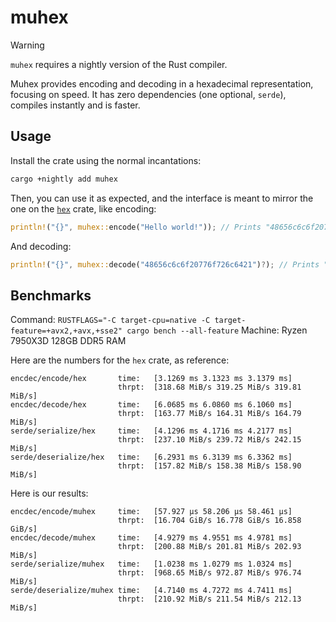# muhex

> [!WARNING]
> `muhex` requires a nightly version of the Rust compiler.

Muhex provides encoding and decoding in a hexadecimal representation, focusing on speed. It has zero dependencies (one optional, `serde`), compiles instantly and is faster.

## Usage

Install the crate using the normal incantations:

```sh
cargo +nightly add muhex
```

Then, you can use it as expected, and the interface is meant to mirror the one on the [`hex`](https://docs.rs/hex) crate, like encoding:

```rust
println!("{}", muhex::encode("Hello world!")); // Prints "48656c6c6f20776f726c6421"
```

And decoding:

```rust
println!("{}", muhex::decode("48656c6c6f20776f726c6421")?); // Prints "Hello world!"
```

## Benchmarks

Command: `RUSTFLAGS="-C target-cpu=native -C target-feature=+avx2,+avx,+sse2" cargo bench --all-feature`
Machine: Ryzen 7950X3D 128GB DDR5 RAM

Here are the numbers for the `hex` crate, as reference:

```
encdec/encode/hex       time:   [3.1269 ms 3.1323 ms 3.1379 ms]
                        thrpt:  [318.68 MiB/s 319.25 MiB/s 319.81 MiB/s]
encdec/decode/hex       time:   [6.0685 ms 6.0860 ms 6.1060 ms]
                        thrpt:  [163.77 MiB/s 164.31 MiB/s 164.79 MiB/s]
serde/serialize/hex     time:   [4.1296 ms 4.1716 ms 4.2177 ms]
                        thrpt:  [237.10 MiB/s 239.72 MiB/s 242.15 MiB/s]
serde/deserialize/hex   time:   [6.2931 ms 6.3139 ms 6.3362 ms]
                        thrpt:  [157.82 MiB/s 158.38 MiB/s 158.90 MiB/s]
```

Here is our results:

```
encdec/encode/muhex     time:   [57.927 µs 58.206 µs 58.461 µs]
                        thrpt:  [16.704 GiB/s 16.778 GiB/s 16.858 GiB/s]
encdec/decode/muhex     time:   [4.9279 ms 4.9551 ms 4.9781 ms]
                        thrpt:  [200.88 MiB/s 201.81 MiB/s 202.93 MiB/s]
serde/serialize/muhex   time:   [1.0238 ms 1.0279 ms 1.0324 ms]
                        thrpt:  [968.65 MiB/s 972.87 MiB/s 976.74 MiB/s]
serde/deserialize/muhex time:   [4.7140 ms 4.7272 ms 4.7411 ms]
                        thrpt:  [210.92 MiB/s 211.54 MiB/s 212.13 MiB/s]
```
